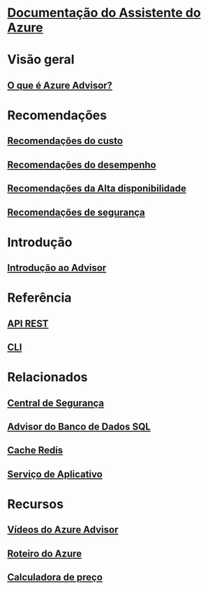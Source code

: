 # [Documentação do Assistente do Azure](index.md)

# Visão geral
## [O que é Azure Advisor?](advisor-overview.md)

# Recomendações
## [Recomendações do custo](advisor-cost-recommendations.md)
## [Recomendações do desempenho](advisor-performance-recommendations.md)
## [Recomendações da Alta disponibilidade](advisor-high-availability-recommendations.md)
## [Recomendações de segurança](advisor-security-recommendations.md)

# Introdução
## [Introdução ao Advisor](advisor-get-started.md)

# Referência
## [API REST](https://docs.microsoft.com/rest/api/advisor)
## [CLI](https://docs.microsoft.com/cli/azure/advisor)

# Relacionados
## [Central de Segurança](https://azure.microsoft.com/services/security-center/)
## [Advisor do Banco de Dados SQL](https://azure.microsoft.com/documentation/articles/sql-database-advisor/)
## [Cache Redis](https://azure.microsoft.com/documentation/articles/cache-configure/#redis-cache-advisor)
## [Serviço de Aplicativo](https://azure.microsoft.com/documentation/articles/app-service-best-practices/)

# Recursos
## [Vídeos do Azure Advisor](https://azure.microsoft.com/resources/videos/index/?services=advisor)
## [Roteiro do Azure](https://azure.microsoft.com/roadmap/?category=monitoring-management)
## [Calculadora de preço](https://azure.microsoft.com/pricing/calculator/)

